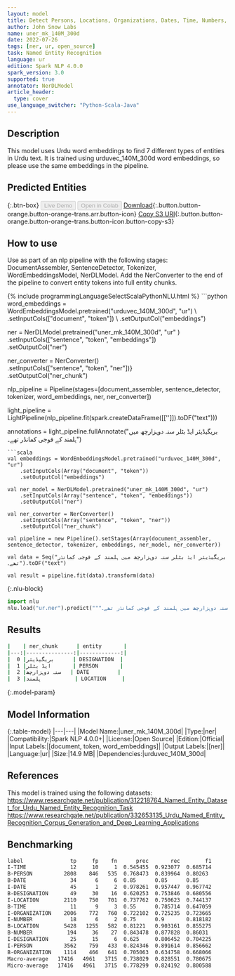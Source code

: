 ```yaml
---
layout: model
title: Detect Persons, Locations, Organizations, Dates, Time, Numbers, and Designation Entities in Urdu (urduvec_140M_300d)
author: John Snow Labs
name: uner_mk_140M_300d
date: 2022-07-26
tags: [ner, ur, open_source]
task: Named Entity Recognition
language: ur
edition: Spark NLP 4.0.0
spark_version: 3.0
supported: true
annotator: NerDLModel
article_header:
  type: cover
use_language_switcher: "Python-Scala-Java"
---
```


## Description

This model uses Urdu word embeddings to find 7 different types of entities in Urdu text. It is trained using urduvec_140M_300d word embeddings, so please use the same embeddings in the pipeline.

## Predicted Entities



{:.btn-box}
<button class="button button-orange" disabled>Live Demo</button>
<button class="button button-orange" disabled>Open in Colab</button>
[Download](https://s3.amazonaws.com/auxdata.johnsnowlabs.com/public/models/uner_mk_140M_300d_ur_4.0.0_3.0_1658874449475.zip){:.button.button-orange.button-orange-trans.arr.button-icon}
[Copy S3 URI](s3://auxdata.johnsnowlabs.com/public/models/uner_mk_140M_300d_ur_4.0.0_3.0_1658874449475.zip){:.button.button-orange.button-orange-trans.button-icon.button-copy-s3}

## How to use

Use as part of an nlp pipeline with the following stages: DocumentAssembler, SentenceDetector, Tokenizer, WordEmbeddingsModel, NerDLModel. Add the NerConverter to the end of the pipeline to convert entity tokens into full entity chunks.

<div class="tabs-box" markdown="1">
{% include programmingLanguageSelectScalaPythonNLU.html %}
```python
word_embeddings = WordEmbeddingsModel.pretrained("urduvec_140M_300d", "ur") \
    .setInputCols(["document", "token"]) \
    .setOutputCol("embeddings")

ner = NerDLModel.pretrained("uner_mk_140M_300d", "ur" ) \
    .setInputCols(["sentence", "token", "embeddings"]) \
    .setOutputCol("ner")

ner_converter = NerConverter()\
    .setInputCols(["sentence", "token", "ner"])}\
    .setOutputCol("ner_chunk")

nlp_pipeline = Pipeline(stages=[document_assembler, sentence_detector, tokenizer, word_embeddings, ner, ner_converter])

light_pipeline = LightPipeline(nlp_pipeline.fit(spark.createDataFrame([['']]).toDF("text")))

annotations = light_pipeline.fullAnnotate("بریگیڈیئر ایڈ بٹلر سنہ دوہزارچھ میں ہلمند کے فوجی کمانڈر تھے۔")
```
```scala
val embeddings = WordEmbeddingsModel.pretrained("urduvec_140M_300d", "ur")
    .setInputCols(Array("document", "token"))
    .setOutputCol("embeddings")

val ner_model = NerDLModel.pretrained("uner_mk_140M_300d", "ur")
    .setInputCols(Array("sentence", "token", "embeddings"))
    .setOutputCol("ner")

val ner_converter = NerConverter()
    .setInputCols(Array("sentence", "token", "ner"))
    .setOutputCol("ner_chunk")

val pipeline = new Pipeline().setStages(Array(document_assembler, sentence_detector, tokenizer, embeddings, ner_model, ner_converter))

val data = Seq("بریگیڈیئر ایڈ بٹلر سنہ دوہزارچھ میں ہلمند کے فوجی کمانڈر تھے۔").toDF("text")

val result = pipeline.fit(data).transform(data)
```

{:.nlu-block}
```python
import nlu
nlu.load("ur.ner").predict("""بریگیڈیئر ایڈ بٹلر سنہ دوہزارچھ میں ہلمند کے فوجی کمانڈر تھے۔""")
```
</div>

## Results

```bash
|    | ner_chunk      | entity       |
|---:|---------------:|-------------:|
|  0 |بریگیڈیئر      | DESIGNATION  |
|  1 |ایڈ بٹلر       | PERSON       |
|  2 |سنہ دوہزارچھ   | DATE         |
|  3 |ہلمند           | LOCATION     |
```

{:.model-param}
## Model Information

{:.table-model}
|---|---|
|Model Name:|uner_mk_140M_300d|
|Type:|ner|
|Compatibility:|Spark NLP 4.0.0+|
|License:|Open Source|
|Edition:|Official|
|Input Labels:|[document, token, word_embeddings]|
|Output Labels:|[ner]|
|Language:|ur|
|Size:|14.9 MB|
|Dependencies:|urduvec_140M_300d|

## References

This model is trained using the following datasets: https://www.researchgate.net/publication/312218764_Named_Entity_Dataset_for_Urdu_Named_Entity_Recognition_Task https://www.researchgate.net/publication/332653135_Urdu_Named_Entity_Recognition_Corpus_Generation_and_Deep_Learning_Applications

## Benchmarking

```bash
label               tp     fp    fn      prec       rec        f1 
I-TIME              12     10     1  0.545455  0.923077  0.685714 
B-PERSON          2808    846   535  0.768473  0.839964  0.80263  
B-DATE              34      6     6  0.85      0.85      0.85     
I-DATE              45      1     2  0.978261  0.957447  0.967742 
B-DESIGNATION       49     30    16  0.620253  0.753846  0.680556 
I-LOCATION        2110    750   701  0.737762  0.750623  0.744137 
B-TIME              11      9     3  0.55      0.785714  0.647059 
I-ORGANIZATION    2006    772   760  0.722102  0.725235  0.723665 
I-NUMBER            18      6     2  0.75      0.9       0.818182 
B-LOCATION        5428   1255   582  0.81221   0.903161  0.855275 
B-NUMBER           194     36    27  0.843478  0.877828  0.86031  
I-DESIGNATION       25     15     6  0.625     0.806452  0.704225 
I-PERSON          3562    759   433  0.824346  0.891614  0.856662 
B-ORGANIZATION    1114    466   641  0.705063  0.634758  0.668066 
Macro-average   17416   4961   3715  0.738029  0.828551  0.780675 
Micro-average   17416   4961   3715  0.778299  0.824192  0.800588 
```